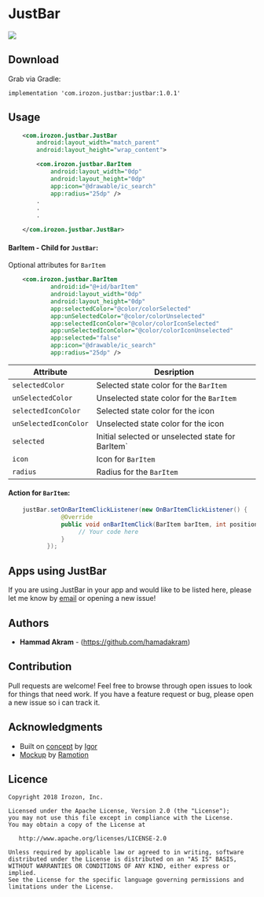 # JustBar

![](https://github.com/Hamadakram/JustBar/blob/master/art/banner.gif)
## Download
Grab via Gradle:
```groove
implementation 'com.irozon.justbar:justbar:1.0.1'
```
## Usage
```xml
    <com.irozon.justbar.JustBar
        android:layout_width="match_parent"
        android:layout_height="wrap_content">

        <com.irozon.justbar.BarItem
            android:layout_width="0dp"
            android:layout_height="0dp"
            app:icon="@drawable/ic_search"
            app:radius="25dp" />
        .
        .
        .

    </com.irozon.justbar.JustBar>
```
#### BarItem - Child for ` JustBar `:
Optional attributes for ` BarItem `
```xml
    <com.irozon.justbar.BarItem
            android:id="@+id/barItem"
            android:layout_width="0dp"
            android:layout_height="0dp"
            app:selectedColor="@color/colorSelected"
            app:unSelectedColor="@color/colorUnselected"
            app:selectedIconColor="@color/colorIconSelected"
            app:unSelectedIconColor="@color/colorIconUnselected"
            app:selected="false"
            app:icon="@drawable/ic_search"
            app:radius="25dp" />
```
Attribute | Desription
--- | ---
`selectedColor` | Selected state color for the ` BarItem `
`unSelectedColor` | Unselected state color for the `BarItem`
`selectedIconColor` | Selected state color for the icon
`unSelectedIconColor` | Unselected state color for the icon
`selected` | Initial selected or unselected state for BarItem`
`icon` | Icon for `BarItem`
`radius` | Radius for the `BarItem`


#### Action for `BarItem`:
```java
    justBar.setOnBarItemClickListener(new OnBarItemClickListener() {
               @Override
               public void onBarItemClick(BarItem barItem, int position) {
                    // Your code here
               }
           });
```

## Apps using JustBar
If you are using JustBar in your app and would like to be listed here, please let me know by [email](mailto:hamadakram91@gmail.com) or opening a new issue!

## Authors

* **Hammad Akram** - (https://github.com/hamadakram)

## Contribution
Pull requests are welcome! Feel free to browse through open issues to look for things that need work. If you have a feature request or bug, please open a new issue so i can track it.

## Acknowledgments

* Built on [concept](https://www.uplabs.com/posts/function-bar-animation-asus-zenui-6-0-concept) by [Igor](https://www.uplabs.com/motionigor)
* [Mockup](https://dribbble.com/shots/2638092-Free-HTC-One-A9-Mockup-PSD) by [Ramotion](https://dribbble.com/Ramotion)

## Licence
```
Copyright 2018 Irozon, Inc.

Licensed under the Apache License, Version 2.0 (the "License");
you may not use this file except in compliance with the License.
You may obtain a copy of the License at

   http://www.apache.org/licenses/LICENSE-2.0

Unless required by applicable law or agreed to in writing, software
distributed under the License is distributed on an "AS IS" BASIS,
WITHOUT WARRANTIES OR CONDITIONS OF ANY KIND, either express or implied.
See the License for the specific language governing permissions and
limitations under the License.
```
